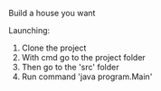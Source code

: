 Build a house you want

Launching:
1. Clone the project
2. With cmd go to the project folder
3. Then go to the 'src' folder
4. Run command 'java program.Main'